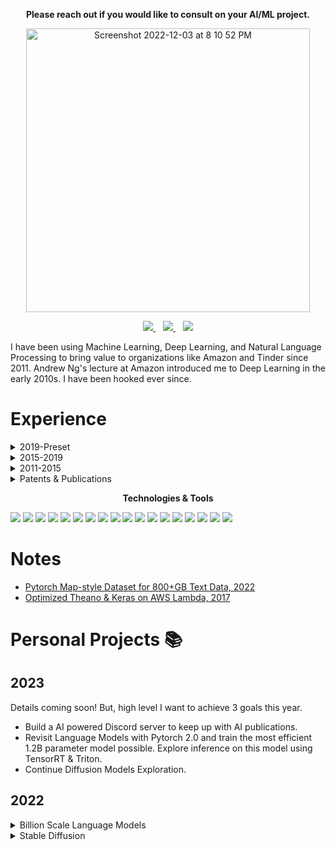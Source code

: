 
<p align="center"><b>Please reach out if you would like to consult on your AI/ML project.</b></p>

<p align="center">
<img width="454" alt="Screenshot 2022-12-03 at 8 10 52 PM" src="https://user-images.githubusercontent.com/88844341/205474021-a1bae1a2-5570-4d31-a996-867945f692f4.png">
</p>

<p align="center">
  <a href="https://www.linkedin.com/in/abhishekpatnia/">
    <img src="https://img.shields.io/badge/linkedin-%230077B5.svg?&style=for-the-badge&logo=linkedin&logoColor=white" />
  </a>&nbsp;&nbsp;
  <a href="https://twitter.com/appliedml42">
    <img src="https://img.shields.io/badge/Twitter-1DA1F2?style=for-the-badge&logo=twitter&logoColor=white" />
  </a>&nbsp;&nbsp;
  <a href="mailto:appliedml42@gmail.com">
    <img src="https://img.shields.io/badge/Gmail-D14836?style=for-the-badge&logo=gmail&logoColor=white" />
  </a>
</p>

I have been using Machine Learning, Deep Learning, and Natural Language Processing to bring value to organizations like Amazon and Tinder since 2011. Andrew Ng's lecture at Amazon introduced me to Deep Learning in the early 2010s. I have been hooked ever since.  

# Experience

<details><summary>2019-Preset</summary>

## Staff MLE & Technical Lead, Tinde
Technical Lead for a Machine Learning Engineers & Risk Analysts team. I started the group and grew it to 9 people. This team owns detection models/algorithms for identifying Trust & Safety violations.
+ Responsible for hiring, mentoring, and team charter.
+ Organized Risk Analysts under the Escalations and Early Warning team. Collaborated with the team to invent KPIs for the org. This team optimizes detection strategies using existing signals and provides feedback highlighting detection gaps.
+ Removed data scarcity by establishing best practices for leveraging moderation logs for training and evaluation datasets.
+ Established modeling best practices. Transformers for text classification by pre-training on Tinder’s unique data; Text pre-processing pipelines to handle adversarial attacks; Metadata embeddings to improve multi-lingual performance; ConvNeXT family of models for effective and efficient image classifiers.
+ Enabled real-time model inference. TFLite and Quantization for CPU-based models; TensorRT and Triton for GPU-based models; Collaborated with Infra team to establish requirements for the K8-based model endpoint framework.
</details>

<details><summary>2015-2019</summary>

## Senior Applied Scientist, Amazon
Technical lead for the query understanding science team.
+ Led the Research & Development of the first query -> shopping intent Recurrent Neural Network model. This model became the foundation for multiple shopping experiences that required mapping of queries to shopping intents.
+ Established best practices for training Deep Learning models and their deployment for the team. Built GPU-based training and batch-inference infrastructure over AWS Batch.
+ Collaborated closely with the infrastructure team to establish requirements for the inference framework. Made sure the team invested in a Python-based framework to make model deployments painless.
</details>

<details><summary>2011-2015</summary>

## Senior Software Development Engineer
Founding engineer on the [X-Ray](https://www.youtube.com/watch?v=AbzOLua2baw) team. X-Ray identifies a book’s topics, characters, images, and essential passages.
+ Developed algorithms to identify characters and all their mentions in a book. For example, the algorithm will ensure that Mr. Potter and Harry Potter are associated with the same character Harry Potter. 
+ Led the Book Maps teams and developed algorithms to identify images and critical passages in a book.
+ Developed testing at scale methodologies to go code complete months before the deadline. Concretely, each new algorithm change was tested against thousands of books, and the most common bugs were sorted by frequency and prioritized.
+ Generated n-gram count statistics across the whole Kindle catalog using Map-Reduce and Dynamo DB. This data is used for topic modeling. 
+ Developed the Kindle N-gram Corpus. N-gram frequency table using Map-Reduce and DynamodDB across all Kindle books circa 2012. Essential topics in books are identified using this dataset.
</details>

<details><summary>Patents & Publications</summary>
  
+ Text Classifiers for Small Scale Relevance
+ [Digital Content excerpt Identification](https://patents.google.com/patent/US9910916B1/en)
+ [Identifying entities in a digital work](https://patents.google.com/patent/US9639518B1/en)
+ [Identifying topics in a digital work](https://patents.google.com/patent/US9613003B1/en)
+ [Visual representation of supplemental information for a digital work • Providing supplemental information for a digital work](https://patents.google.com/patent/US20130080881A1/en)
+ [Providing supplemental information for a digital work](https://patents.google.com/patent/US8842085B1/en)
+ [Presenting content in multiple languages](https://patents.google.com/patent/US9684641B1/en)
+ [Providing supplemental information for a digital work in a user interface](https://patents.google.com/patent/US9128581B1/en)
+ [Navigating supplemental information for a digital work](https://patents.google.com/patent/US9471547B1/en)
+ [Display screen having a graphical user interface for providing supplemental information of a digital work](https://patents.google.com/patent/USD674810S1/en)
+ [Layout-aware text extraction from full-text PDF of scientific articles](https://scfbm.biomedcentral.com/articles/10.1186/1751-0473-7-7)
</details>

<p align="center"><b>Technologies & Tools</b></p>

[<img src="https://img.shields.io/badge/PyTorch-Primary Modeling Framework-important.svg?logo=PyTorch">](https://pytorch.org)
[<img src="https://img.shields.io/badge/PyTorch Lightning-Primary Modeling Framework-important.svg?logo=PyTorch Lightning">](https://www.pytorchlightning.ai)
[<img src="https://img.shields.io/badge/SQLite-On Disk Random IO-important.svg?logo=SQLite">](https://www.sqlite.org/index.html)
[<img src="https://img.shields.io/badge/TensorRT-GPU Inference-important.svg?logo=NVIDIA">](https://developer.nvidia.com/tensorrt)
[<img src="https://img.shields.io/badge/Triton-GPU Inference-important.svg?logo=NVIDIA">](https://developer.nvidia.com/nvidia-triton-inference-server)
[<img src="https://img.shields.io/badge/Python-Primary Language-important.svg?logo=Python">](https://www.python.org)
[<img src="https://img.shields.io/badge/NumPy--important.svg?logo=NumPy">](https://numpy.org)
[<img src="https://img.shields.io/badge/Jupyter-Primary IDE-important.svg?logo=Jupyter">](https://jupyter.org)
[<img src="https://img.shields.io/badge/PyCharm-Primary IDE-important.svg?logo=PyCharm">](https://www.jetbrains.com/pycharm/)
[<img src="https://img.shields.io/badge/PySpark-Primary Analytics-important.svg?logo=Apache Spark">](https://spark.apache.org/docs/latest/api/python/)
[<img src="https://img.shields.io/badge/Databricks-Working Knowledge-important.svg?logo=Databricks">](https://www.databricks.com)
[<img src="https://img.shields.io/badge/Docker-Working Knowledge-important.svg?logo=Docker">](https://www.docker.com)
[<img src="https://img.shields.io/badge/AWS-Working Knowledge-important.svg?logo=Amazon AWS">](https://aws.amazon.com)
[<img src="https://img.shields.io/badge/K8s-Working Knowledge-important.svg?logo=Kubernetes">](https://kubernetes.io)
[<img src="https://img.shields.io/badge/MLonGPUs-Interface Using Python-important.svg?logo=Nvidia">](https://www.nvidia.com/en-us/ai-data-science/)
[<img src="https://img.shields.io/badge/TensorFlow-Secondary Modeling Framework-important.svg?logo=TensorFlow">](https://www.tensorflow.org)
[<img src="https://img.shields.io/badge/Keras-Secondary Modeling Framework-important.svg?logo=Keras">](https://keras.io)
[<img src="https://img.shields.io/badge/TFLite-CPU Inference-important.svg?logo=TensorFlow">](https://www.tensorflow.org/lite)




# Notes
- [Pytorch Map-style Dataset for 800+GB Text Data, 2022](https://wandb.ai/appliedml42/language_modeling/reports/Pytorch-Map-style-Dataset-for-800-GB-Text-Data--VmlldzoyMDk3NDgx)
- [Optimized Theano & Keras on AWS Lambda, 2017](https://becominghuman.ai/running-deep-learning-models-on-aws-lambda-cfd2f76ca048)

# Personal Projects 📚
## 2023
Details coming soon! But, high level I want to achieve 3 goals this year.
* Build a AI powered Discord server to keep up with AI publications. 
* Revisit Language Models with Pytorch 2.0 and train the most efficient 1.2B parameter model possible. Explore inference on this model using TensorRT & Triton.
* Continue Diffusion Models Exploration.
## 2022
<details><summary>Billion Scale Language Models</summary>
  
Billion-scale language models like GPT-2 and GPT-3 and their derivatives have become essential models for accomplishing traditional NLP tasks like classifications. At the same time, they have opened the door to possibilities like code generation. Understanding and training these models require a deep understanding of Transformers and how to train them across multiple GPUs on billions of tokens. In these experiments, I am learning how to train billion parameter models on multiple GPUs on billions of tokens. For more details, go to this [repository](https://github.com/appliedml42/language-modeling). 
</details>

<details><summary>Stable Diffusion</summary>

Stable Diffusion is revolutionizing the Generative AI field. New text-to-image models like DreamBooth are making art accessible to many more people. My personal experience is in Natural Language Processing; however, lucky for me, FastAI just released a new course on Stable Diffusion. I am excited to learn and follow along—more details in this [repository](https://github.com/appliedml42/fastai-stable-diffusion). 
</details>
